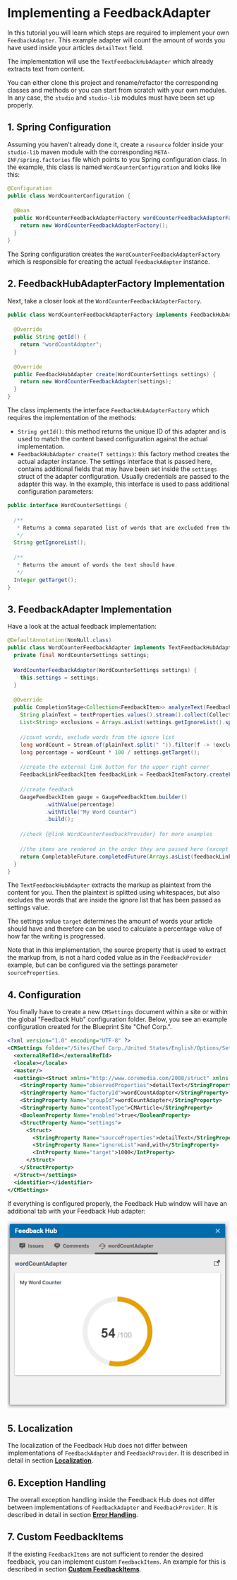 # Implementing a FeedbackAdapter 

In this tutorial you will learn which steps are required to 
implement your own `FeedbackAdapter`. This example adapter will count the amount of words
you have used inside your articles `detailText` field. 

The implementation will use the `TextFeedbackHubAdapter` which already extracts
text from content. 

You can either clone this project and rename/refactor
the corresponding classes and methods or you can start from scratch with your own modules.
In any case, the `studio` and `studio-lib` modules must have been set up properly.

## 1. Spring Configuration

Assuming you haven't already done it, create a `resource` folder inside your
`studio-lib` maven module with the corresponding `META-INF/spring.factories` file
which points to you Spring configuration class. In the example, this class is 
named `WordCounterConfiguration` and looks like this:

```java
@Configuration
public class WordCounterConfiguration {

  @Bean
  public WordCounterFeedbackAdapterFactory wordCounterFeedbackAdapterFactory() {
    return new WordCounterFeedbackAdapterFactory();
  }
}
``` 

The Spring configuration creates the `WordCounterFeedbackAdapterFactory`
which is responsible for creating the actual `FeedbackAdapter` instance.

## 2. FeedbackHubAdapterFactory Implementation

Next, take a closer look at the `WordCounterFeedbackAdapterFactory`.

```java
public class WordCounterFeedbackAdapterFactory implements FeedbackHubAdapterFactory<WordCounterSettings> {

  @Override
  public String getId() {
    return "wordCountAdapter";
  }

  @Override
  public FeedbackHubAdapter create(WordCounterSettings settings) {
    return new WordCounterFeedbackAdapter(settings);
  }
}
```

The class implements the interface `FeedbackHubAdapterFactory` which requires
the implementation of the methods:

- `String getId()`: this method returns the unique ID of this adapter and is used
to match the content based configuration against the actual implementation.
- `FeedbackHubAdapter create(T settings)`: this factory method creates the actual adapter instance.
The settings interface that is passed here, contains additional fields that may have been set
inside the `settings` struct of the adapter configuration. Usually credentials are passed
to the adapter this way. 
In the example, this interface is used to pass additional configuration parameters:

```java
public interface WordCounterSettings {

  /**
   * Returns a comma separated list of words that are excluded from the word count.
   */
  String getIgnoreList();

  /**
   * Returns the amount of words the text should have.
   */
  Integer getTarget();
}
```


## 3. FeedbackAdapter Implementation

Have a look at the actual feedback implementation:

```java
@DefaultAnnotation(NonNull.class)
public class WordCounterFeedbackAdapter implements TextFeedbackHubAdapter {
  private final WordCounterSettings settings;

  WordCounterFeedbackAdapter(WordCounterSettings settings) {
    this.settings = settings;
  }

  @Override
  public CompletionStage<Collection<FeedbackItem>> analyzeText(FeedbackContext context, Map<String, String> textProperties, @Nullable Locale locale) {
    String plainText = textProperties.values().stream().collect(Collectors.joining(" "));
    List<String> exclusions = Arrays.asList(settings.getIgnoreList().split(","));

    //count words, exclude words from the ignore list
    long wordCount = Stream.of(plainText.split(" ")).filter(f -> !exclusions.contains(f)).count();
    long percentage = wordCount * 100 / settings.getTarget();

    //create the external link button for the upper right corner
    FeedbackLinkFeedbackItem feedbackLink = FeedbackItemFactory.createFeedbackLink("https://github.com/CoreMedia/feedback-hub-adapter-tutorial");

    //create feedback
    GaugeFeedbackItem gauge = GaugeFeedbackItem.builder()
            .withValue(percentage)
            .withTitle("My Word Counter")
            .build();

    //check {@link WordCounterFeedbackProvider} for more examples

    //the items are rendered in the order they are passed here (except the feedbackLink which is always rendered at the top)
    return CompletableFuture.completedFuture(Arrays.asList(feedbackLink, gauge));
  }
}
```


The `TextFeedbackHubAdapter` extracts the markup as plaintext from the content for you.
Then the plaintext is splitted using whitespaces, but also
excludes the words that are inside the ignore list that has been passed 
as settings value.

The settings value `target` determines
the amount of words your article should have and therefore can be used to 
calculate a percentage value of how far the writing is progressed.

Note that in this implementation, the source property that is used to 
extract the markup from, is not a hard coded value as in the `FeedbackProvider` example,
but can be configured via the settings parameter `sourceProperties`.


## 4. Configuration

You finally have to create a new `CMSettings` document
within a site or within the global "Feedback Hub" configuration folder. Below, you see
an example configuration created for the Blueprint Site "Chef Corp.". 

```xml
<?xml version="1.0" encoding="UTF-8" ?>
<CMSettings folder="/Sites/Chef Corp./United States/English/Options/Settings/Feedback Hub" name="Wordcounter Adapter" xmlns:cmexport="http://www.coremedia.com/2012/cmexport">
  <externalRefId></externalRefId>
  <locale></locale>
  <master/>
  <settings><Struct xmlns="http://www.coremedia.com/2008/struct" xmlns:xlink="http://www.w3.org/1999/xlink">
    <StringProperty Name="observedProperties">detailText</StringProperty>
    <StringProperty Name="factoryId">wordCountAdapter</StringProperty>
    <StringProperty Name="groupId">wordCountAdapter</StringProperty>
    <StringProperty Name="contentType">CMArticle</StringProperty>
    <BooleanProperty Name="enabled">true</BooleanProperty>
    <StructProperty Name="settings">
      <Struct>
        <StringProperty Name="sourceProperties">detailText</StringProperty>
        <StringProperty Name="ignoreList">and,with</StringProperty>
        <IntProperty Name="target">1000</IntProperty>
      </Struct>
    </StructProperty>
  </Struct></settings>
  <identifier></identifier>
</CMSettings>
```

If everything is configured properly, the Feedback Hub window will have
an additional tab with your Feedback Hub adapter:

![Feedback Rendering](images/feedback_example_2.png "Feedback Rendering")

## 5. Localization

The localization of the Feedback Hub does not differ between
implementations of `FeedbackAdapter` and `FeedbackProvider`. 
It is described in detail in section **[Localization](feedback_localization.md)**.

## 6. Exception Handling

The overall exception handling inside the Feedback Hub does not differ between
implementations of `FeedbackAdapter` and `FeedbackProvider`. 
It is described in detail in section **[Error Handling](error_handling.md)**.

## 7. Custom FeedbackItems

If the existing `FeedbackItems` are not sufficient to render the desired feedback,
you can implement custom `FeedbackItems`.
An example for this is described in section **[Custom FeedbackItems](custom_feedback.md)**.
